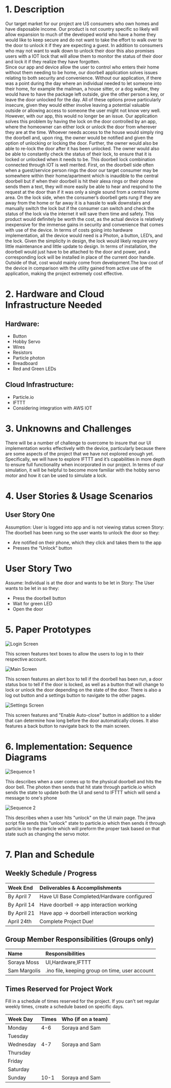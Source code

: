 

# 1. Description

Our target market for our project are US consumers who own homes and have disposable income.  Our product is not country specific so likely will allow expansion to much of the developed world who have a home they would like to keep secure and do not want to take the effort to walk over to the door to unlock it if they are expecting a guest.  In addition to consumers who may not want to walk down to unlock their door this also promises users with a IOT lock that will allow them to monitor the status of their door and lock it if they realize they have forgotten.  
Since our app and device allow the user to control who enters their home without them needing to be home, our doorbell application solves issues relating to both security and convenience. Without our application, if there was a point during the day where an individual  needed to let someone into their home, for example the mailman, a house sitter, or a dog walker, they would have to have the package left outside, give the other person a key, or leave the door unlocked for the day. All of these options prove particularly insecure, given they would either involve leaving a potential valuable outside or allowing access to someone the user might not know very well. However, with our app, this would no longer be an issue. Our application solves this problem by having the lock on the door controlled by an app, where the homeowner can either lock or unlock the door from wherever they are at the time. Whoever needs access to the house would simply ring the doorbell and, upon ring, the owner would be notified and given the option of unlocking or locking the door. Further, the owner would also be able to re-lock the door after it has been unlocked. The owner would also be able to constantly check the status of their lock, to ensure that it is locked or unlocked when it needs to be.
This doorbell lock combination connected through IOT is well merited. First, on the doorbell side often when a guest/service person rings the door our target consumer may be somewhere within their home/apartment which is inaudible to the central doorbell but if when their doorbell is hit their alexa rings or their phone sends them a text, they will more easily be able to hear and respond to the request at the door than if it was only a single sound from a central home area.  On the lock side, when the consumer’s doorbell gets rung if they are away from the home or far away it is a hassle to walk downstairs and manually switch the lock but if the consumer can switch and check the status of the lock via the internet it will save them time and safety.
This product would definitely be worth the cost, as the actual device is relatively inexpensive for the immense gains in security and convenience that comes with use of the device. In terms of costs going into hardware implementation, all the device would need is a Photon, a button, LED’s, and the lock. Given the simplicity in design, the lock would likely require very little maintenance and little update to design. In terms of installation, the doorbell would just have to be attached to the door and power, and a corresponding lock will be installed in place of the current door handle. Outside of that, cost would mainly come from development.The low cost of the device in comparison with the utility gained from active use of the application, making the project extremely cost effective.  


# 2. Hardware and Cloud Infrastructure Needed

## Hardware:
* Button
* Hobby Servo
* Wires
* Resistors
* Particle photon
* Breadboard
* Red and Green LEDs


## Cloud Infrastructure:
* Particle.io
* IFTTT
* Considering integration with AWS IOT


# 3. Unknowns and Challenges
There will be a number of challenge to overcome to insure that our UI implementation works effectively with the device, particularly because there are some aspects of the project that we have not explored enough yet. Specifically, we will have to explore IFTTT and it’s capabilities in more depth to ensure full functionality when incorporated in our project. In terms of our simulation, it will be helpful to become more familiar with the hobby servo motor and how it can be used to simulate a lock.

# 4. User Stories & Usage Scenarios

## User Story One
Assumption: User is logged into app and is not viewing status screen
Story: The doorbell has been rung so the user wants to unlock the door so they:
* Are notified on their phone, which they click and takes them to the app
* Presses the “Unlock” button

# User Story Two
Assume: Individual is at the door and wants to be let in
Story: The User wants to be let in so they:
* Press the doorbell button
* Wait for green LED
* Open the door


# 5. Paper Prototypes
![Login Screen](diagrams/login.jpg)

This screen features text boxes to allow the users to log in to their respective account.

![Main Screen](diagrams/main.jpg)

This screen features an alert box to tell if the doorbell has been run, a door status box to tell
if the door is locked, as well as a button that will change to lock or unlock the door depending on the state of the door. There is also a log out button and a settings button to navigate to the other pages.

![Settings Screen](diagrams/settings.jpg)

This screen features and "Enable Auto-close" button in addition to a slider that can determine how long before the door automatically closes. It also features a back button to navigate back to the main screen.

# 6. Implementation: Sequence Diagrams

![Sequence 1](diagrams/sequence1.png)

This describes when a user comes up to the physical doorbell and hits the door bell.  The photon then sends that hit state
through particle.io which sends the state to update both the UI and send to IFTTT which will send a message to one's phone

![Sequence 2](diagrams/senquence2.png)

This describes when a user hits "unlock" on the UI main page. The java script file sends this "unlock" state to particle.io which then
sends it through particle.io to the particle which will preform the proper task based on that state such as changing the servo motor.

# 7. Plan and Schedule

## Weekly Schedule / Progress

| Week End     | Deliverables & Accomplishments |
|:-------------|:-------------------------------|
| By April 7   |  Have UI Base Completed/Hardware configured                              |
| By April 14  |  Have doorbell -> app interaction working                             |
| By April 21  |  Have app -> doorbell interaction working                              |
| April 24th   |  Complete Project Due!         |

## Group Member Responsibilities (Groups only)

| Name         | Responsibilities |
|:-------------|:-----------------|
|       Soraya Moss       |       UI,Hardware,IFTTT          |
|       Sam Margolis      |       .ino file, keeping group on time, user account        |

## Times Reserved for Project Work

Fill in a schedule of times reserved for the project.  If you can't set regular weekly times, create a schedule based on specific days.

| Week Day | Times | Who (if on a team) |
|:---------|:------|--------------------|
| Monday   |   4-6    |      Soraya and Sam              |
| Tuesday  |       |                    |
| Wednesday|   4-7   |         Soraya and Sam           |
| Thursday |       |                    |
| Friday   |       |                    |
| Saturday |       |                    |
| Sunday   | 10-1   |      Soraya and Sam              |
